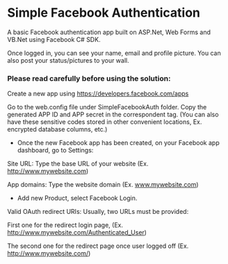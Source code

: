 # Simple Facebook Authentication
A basic Facebook authentication app built on ASP.Net, Web Forms and VB.Net using Facebook C# SDK.

Once logged in, you can see your name, email and profile picture. You can also post your status/pictures to your wall.

### Please read carefully before using the solution:

Create a new app using https://developers.facebook.com/apps

Go to the web.config file under SimpleFacebookAuth folder. Copy the generated APP ID and APP secret in the correspondent <appSettings> tag.
(You can also have these sensitive codes stored in other convenient locations, Ex. encrypted database columns, etc.)

* Once the new Facebook app has been created, on your Facebook app dashboard, go to Settings:

Site URL: Type the base URL of your website (Ex. http://www.mywebsite.com)

App domains: Type the website domain (Ex. www.mywebsite.com)

* Add new Product, select Facebook Login.

Valid OAuth redirect URIs: Usually, two URLs must be provided:

First one for the redirect login page, (Ex. http://www.mywebsite.com/Authenticated_User)

The second one for the redirect page once user logged off (Ex. http://www.mywebsite.com/)
